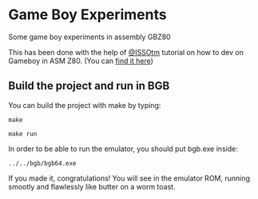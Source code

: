 # Game Boy Experiments

Some game boy experiments in assembly GBZ80

This has been done with the help of [@ISSOtm](https://github.com/ISSOtm) tutorial on how to dev on Gameboy in ASM Z80. (You can [find it here](https://eldred.fr/gb-asm-tutorial/index.html))

## Build the project and run in BGB

You can build the project with make by typing:

``make``

``make run``

In order to be able to run the emulator, you should put bgb.exe inside:

``../../bgb/bgb64.exe``

If you made it, congratulations! You will see in the emulator ROM, running smootly and flawlessly like butter on a worm toast.

